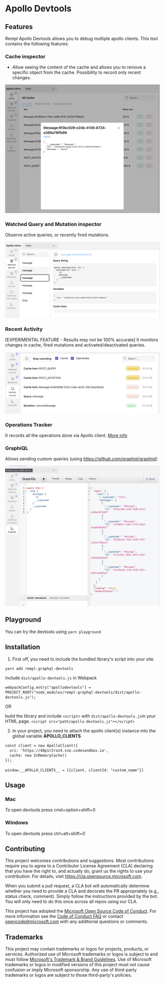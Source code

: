 # Apollo Devtools

## Features

Rempl Apollo Devtools allows you to debug multiple apollo clients. This tool contains the following features:

### Cache inspector

- Allow seeing the content of the cache and allows you to remove a specific object from the cache. Possibility to record only recent changes.

![plot](./docs/cache-inspector.png)

### Watched Query and Mutation inspector

Observe active queries, or recently fired mutations.

![plot](./docs/operations-monitor.png)

### Recent Activity

[EXPERIMENTAL FEATURE - Results may not be 100% accurate] It monitors changes in cache, fired mutations and activated/deactivated queries.

![plot](./docs/recent-activity.png)

### Operations Tracker

It records all the operations done via Apollo client. [More info](./docs/operations-tracker.md)

### GraphiQL

Allows sending custom queries (using https://github.com/graphql/graphiql)

![plot](./docs/graphiql.png)

## Playground

You can try the devtools using `yarn playground`

## Installation

1. First off, you need to include the bundled library's script into your site.

```
yarn add rempl-graphql-devtools
```

include `dist/apollo-devtools.js` in Webpack

```
webpackConfig.entry["apollodevtools"] = PROJECT_ROOT("node_modules/rempl-graphql-devtools/dist/apollo-devtools.js");
```

OR

build the library and include `<script>` with `dist/apollo-devtools.js`in your HTML page.
`<script src="path/apollo-devtools.js"></script>`

2. In your project, you need to attach the apollo client(s) instance into the global variable **APOLLO_CLIENTS**

```
const client = new ApolloClient({
  uri: 'https://48p1r2roz4.sse.codesandbox.io',
  cache: new InMemoryCache()
});

window.__APOLLO_CLIENTS__ = [{client, clientId: "custom_name"}]
```

## Usage

### Mac

To open devtools press cmd+option+shift+0

### Windows

To open devtools press ctrl+alt+shift+0

## Contributing

This project welcomes contributions and suggestions. Most contributions require you to agree to a
Contributor License Agreement (CLA) declaring that you have the right to, and actually do, grant us
the rights to use your contribution. For details, visit https://cla.opensource.microsoft.com.

When you submit a pull request, a CLA bot will automatically determine whether you need to provide
a CLA and decorate the PR appropriately (e.g., status check, comment). Simply follow the instructions
provided by the bot. You will only need to do this once across all repos using our CLA.

This project has adopted the [Microsoft Open Source Code of Conduct](https://opensource.microsoft.com/codeofconduct/).
For more information see the [Code of Conduct FAQ](https://opensource.microsoft.com/codeofconduct/faq/) or
contact [opencode@microsoft.com](mailto:opencode@microsoft.com) with any additional questions or comments.

## Trademarks

This project may contain trademarks or logos for projects, products, or services. Authorized use of Microsoft
trademarks or logos is subject to and must follow
[Microsoft's Trademark & Brand Guidelines](https://www.microsoft.com/en-us/legal/intellectualproperty/trademarks/usage/general).
Use of Microsoft trademarks or logos in modified versions of this project must not cause confusion or imply Microsoft sponsorship.
Any use of third-party trademarks or logos are subject to those third-party's policies.
